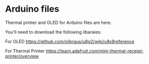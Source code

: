 # Arduino files
Thermal printer and OLED for Arduino files are here. 

You'll need to download the following libaraies:

For OLED
https://github.com/olikraus/u8g2/wiki/u8x8reference

For Thermal Printer
https://learn.adafruit.com/mini-thermal-receipt-printer/overview
